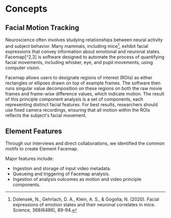 # Concepts

## Facial Motion Tracking

Neuroscience often involves studying relationships between neural activity and subject behavior. Many mammals, including mice[^1], exhibit facial expressions that
convey information about emotional and neuronal states. Facemap[^2,3] is software designed
to automate the process of quantifying facial movements, including whisker, eye, and pupil
movements, using computer vision.

Facemap allows users to designate regions of interest (ROIs) as either rectangles or
ellipses drawn on top of example frames. The software then runs singular value
decomposition on these regions on both the raw movie frames and frame-wise difference
values, which indicate motion. The result of this principle component analysis is a set
of components, each representing distinct facial features. For best results, researchers
should use fixed camera recordings, ensuring that all motion within the ROIs reflects
the subject's facial movement.

[^1]: Dolensek, N., Gehrlach, D. A., Klein, A. S., & Gogolla, N. (2020). Facial
    expressions of emotion states and their neuronal correlates in mice. Science,
    368(6486), 89-94.

[^2]: Syeda, A., Zhong, L., Tung, R., Long, W., Pachitariu, M.*, & Stringer, C.* (2024). Facemap: a framework for modeling neural activity based on orofacial tracking. Nature Neuroscience, 27(1), 187-195.

[^3]: Stringer, C.*, Pachitariu, M.*, Steinmetz, N., Reddy, C. B., Carandini, M., & Harris, K. D. (2019). Spontaneous behaviors drive multidimensional, brainwide activity. Science, 364(6437), eaav7893.

## Element Features

Through our interviews and direct collaborations, we identified the common motifs to
create Element Facemap.

Major features include:

- Ingestion and storage of input video metadata.
- Queueing and triggering of Facemap analysis.
- Ingestion of analysis outcomes as motion and video principle components.


